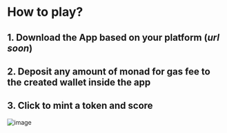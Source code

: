 # How to play?

## 1. Download the App based on your platform (_url soon_)

## 2. Deposit any amount of monad for gas fee to the created wallet inside the app

## 3. Click to mint a token and score

![image](https://github.com/user-attachments/assets/5e305ed6-ff46-43ef-9669-cdf1e3ad41e1)
